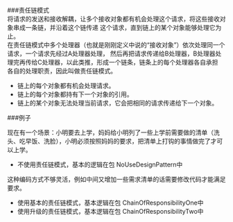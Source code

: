 ###责任链模式    
将请求的发送和接收解耦，让多个接收对象都有机会处理这个请求，将这些接收对象串成一条链，并沿着这个链传递
这个请求，直到链上的某个对象能够处理它为止。    
在责任链模式中多个处理器（也就是刚刚定义中说的“接收对象”）依次处理同一个请求，一个请求先经过A处理器处理，
然后再把请求传递给B处理器，B处理器处理完再传给C处理器，以此类推，形成一个链条，链条上的每个处理器各自承担
各自的处理职责，因此叫做责任链模式。
- 链上的每个对象都有机会处理请求。
- 链上的每个对象都持有下一个对象的引用。
- 链上的某个对象无法处理当前请求，它会把相同的请求传递给下一个对象。



###例子

现在有一个场景：小明要去上学，妈妈给小明列了一些上学前需要做的清单（洗头、吃早饭、洗脸），小明必须按照妈妈的要求，把清单上打钩的事情做完了才可以上学。
- 不使用责任链模式，基本的逻辑在包 NoUseDesignPattern中    

这种编码方式不够灵活，例如中间又增加一些需求清单的话需要修改代码才能满足要求。

- 使用基本的责任链模式，基本逻辑在包 ChainOfResponsibilityOne中
- 使用升级的责任链模式，基本逻辑在包 ChainOfResponsibilityTwo中
